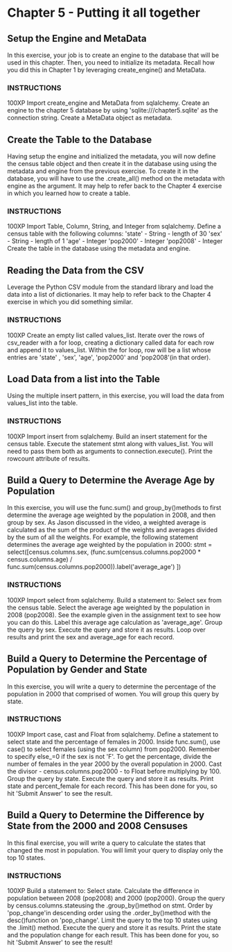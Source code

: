 # Chapter 5 - Putting it all together
## Setup the Engine and MetaData
In this exercise, your job is to create an engine to the database that will be used in this chapter. Then, you need to initialize its metadata.
Recall how you did this in Chapter 1 by leveraging create_engine() and MetaData.
### INSTRUCTIONS
100XP
Import create_engine and MetaData from sqlalchemy.
Create an engine to the chapter 5 database by using 'sqlite:///chapter5.sqlite' as the connection string.
Create a MetaData object as metadata.


## Create the Table to the Database
Having setup the engine and initialized the metadata, you will now define the census table object and then create it in the database using using the metadata and engine from the previous exercise. To create it in the database, you will have to use the .create_all() method on the metadata with engine as the argument.
It may help to refer back to the Chapter 4 exercise in which you learned how to create a table.

### INSTRUCTIONS
100XP
Import Table, Column, String, and Integer from sqlalchemy.
Define a census table with the following columns:
'state' - String - length of 30
'sex' - String - length of 1
'age' - Integer
'pop2000' - Integer
'pop2008' - Integer
Create the table in the database using the metadata and engine.
## Reading the Data from the CSV
Leverage the Python CSV module from the standard library and load the data into a list of dictionaries.
It may help to refer back to the Chapter 4 exercise in which you did something similar.

### INSTRUCTIONS
100XP
Create an empty list called values_list.
Iterate over the rows of csv_reader with a for loop, creating a dictionary called data for each row and append it to values_list.
Within the for loop, row will be a list whose entries are 'state' , 'sex', 'age', 'pop2000' and 'pop2008'(in that order).
## Load Data from a list into the Table
Using the multiple insert pattern, in this exercise, you will load the data from values_list into the table.
### INSTRUCTIONS
100XP
Import insert from sqlalchemy.
Build an insert statement for the census table.
Execute the statement stmt along with values_list. You will need to pass them both as arguments to connection.execute().
Print the rowcount attribute of results.

## Build a Query to Determine the Average Age by Population
In this exercise, you will use the func.sum() and group_by()methods to first determine the average age weighted by the population in 2008, and then group by sex.
As Jason discussed in the video, a weighted average is calculated as the sum of the product of the weights and averages divided by the sum of all the weights.
For example, the following statement determines the average age weighted by the population in 2000:
stmt = select([census.columns.sex,
               (func.sum(census.columns.pop2000 * census.columns.age) /
                func.sum(census.columns.pop2000)).label('average_age')
               ])


### INSTRUCTIONS
100XP
Import select from sqlalchemy.
Build a statement to:
Select sex from the census table.
Select the average age weighted by the population in 2008 (pop2008). See the example given in the assignment text to see how you can do this. Label this average age calculation as 'average_age'.
Group the query by sex.
Execute the query and store it as results.
Loop over results and print the sex and average_age for each record.
## Build a Query to Determine the Percentage of Population by Gender and State
In this exercise, you will write a query to determine the percentage of the population in 2000 that comprised of women. You will group this query by state.

### INSTRUCTIONS
100XP
Import case, cast and Float from sqlalchemy.
Define a statement to select state and the percentage of females in 2000.
Inside func.sum(), use case() to select females (using the sex column) from pop2000. Remember to specify else_=0 if the sex is not 'F'.
To get the percentage, divide the number of females in the year 2000 by the overall population in 2000. Cast the divisor - census.columns.pop2000 - to Float before multiplying by 100.
Group the query by state.
Execute the query and store it as results.
Print state and percent_female for each record. This has been done for you, so hit 'Submit Answer' to see the result.


## Build a Query to Determine the Difference by State from the 2000 and 2008 Censuses
In this final exercise, you will write a query to calculate the states that changed the most in population. You will limit your query to display only the top 10 states.

### INSTRUCTIONS
100XP
Build a statement to:
Select state.
Calculate the difference in population between 2008 (pop2008) and 2000 (pop2000).
Group the query by census.columns.stateusing the .group_by()method on stmt.
Order by 'pop_change'in descending order using the .order_by()method with the desc()function on 'pop_change'.
Limit the query to the top 10 states using the .limit() method.
Execute the query and store it as results.
Print the state and the population change for each result. This has been done for you, so hit 'Submit Answer' to see the result!


